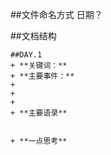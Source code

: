 ##文件命名方式
日期？

##文档结构

    ##DAY.1
    + **关键词：**
    + **主要事件：**
    + 
    + 
    + 
    + **主要语录**


    + **一点思考**


